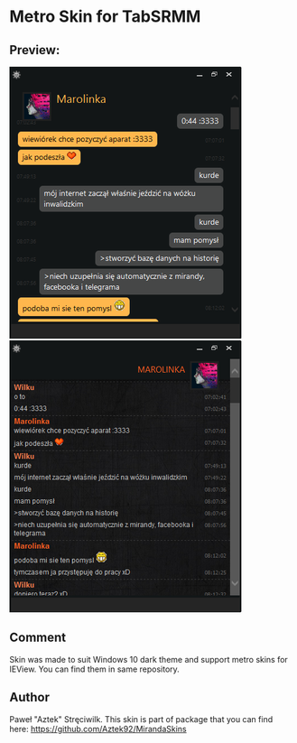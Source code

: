 # Metro Skin for TabSRMM

## Preview:
![Preview 1](/IEView/Metro%20Clouds/preview.png?raw=true) 
![Preview 2](/IEView/Metro/preview.png?raw=true) 

## Comment
Skin was made to suit Windows 10 dark theme and support metro skins for IEView.
You can find them in same repository. 

## Author
Paweł "Aztek" Stręciwilk. This skin is part of package that you can find here:
https://github.com/Aztek92/MirandaSkins
